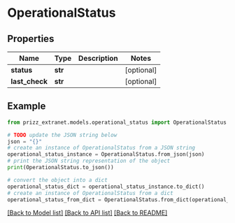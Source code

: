 # OperationalStatus


## Properties

Name | Type | Description | Notes
------------ | ------------- | ------------- | -------------
**status** | **str** |  | [optional] 
**last_check** | **str** |  | [optional] 

## Example

```python
from prizz_extranet.models.operational_status import OperationalStatus

# TODO update the JSON string below
json = "{}"
# create an instance of OperationalStatus from a JSON string
operational_status_instance = OperationalStatus.from_json(json)
# print the JSON string representation of the object
print(OperationalStatus.to_json())

# convert the object into a dict
operational_status_dict = operational_status_instance.to_dict()
# create an instance of OperationalStatus from a dict
operational_status_from_dict = OperationalStatus.from_dict(operational_status_dict)
```
[[Back to Model list]](../README.md#documentation-for-models) [[Back to API list]](../README.md#documentation-for-api-endpoints) [[Back to README]](../README.md)


